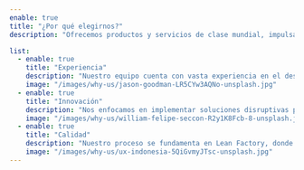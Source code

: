 ```yaml
---
enable: true
title: "¿Por qué elegirnos?"
description: "Ofrecemos productos y servicios de clase mundial, impulsados por la innovación y la experiencia."

list:
  - enable: true
    title: "Experiencia"
    description: "Nuestro equipo cuenta con vasta experiencia en el desarrollo de soluciones de alta tecnología para clientes de clase mundial."
    image: "/images/why-us/jason-goodman-LR5CYw3AQNo-unsplash.jpg"
  - enable: true
    title: "Innovación"
    description: "Nos enfocamos en implementar soluciones disruptivas para brindar una ventaja competitiva a nuestros clientes."
    image: "/images/why-us/william-felipe-seccon-R2y1K8Fcb-8-unsplash.jpg"
  - enable: true
    title: "Calidad"
    description: "Nuestro proceso se fundamenta en Lean Factory, donde priorizamos la entrega de valor y reducción de desperdicios."
    image: "/images/why-us/ux-indonesia-5QiGvmyJTsc-unsplash.jpg"
---
```

